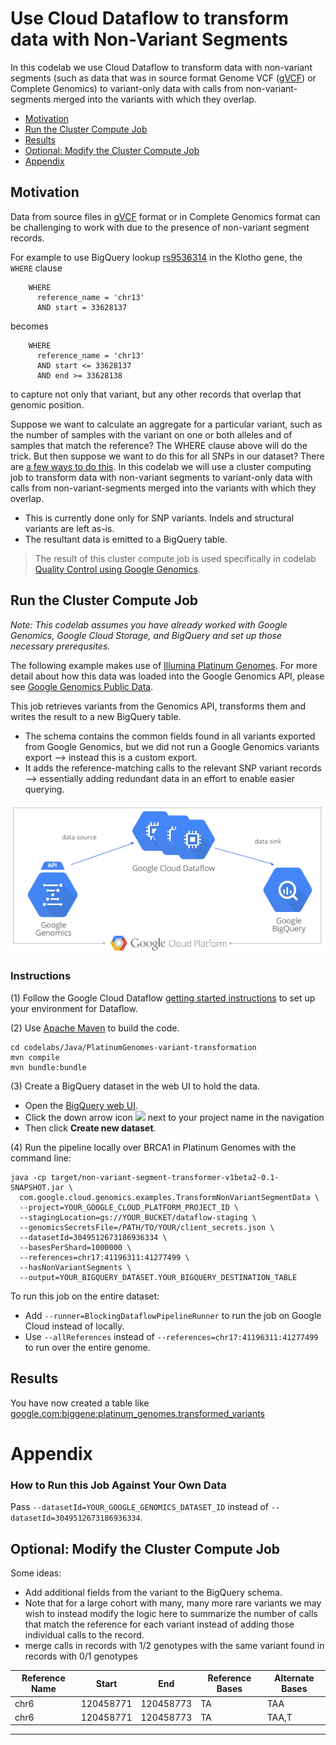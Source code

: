 # Use Cloud Dataflow to transform data with Non-Variant Segments

In this codelab we use Cloud Dataflow to transform data with non-variant segments (such as data that was in source format Genome VCF ([gVCF](https://sites.google.com/site/gvcftools/home/about-gvcf/gvcf-conventions)) or Complete Genomics) to variant-only data with calls from non-variant-segments merged into the variants with which they overlap. 

* [Motivation](#motivation)
* [Run the Cluster Compute Job](#run-the-cluster-compute-job)
* [Results](#results)
* [Optional: Modify the Cluster Compute Job](#optional-modify-the-cluster-compute-job)
* [Appendix](#appendix)

## Motivation

Data from source files in [gVCF](https://sites.google.com/site/gvcftools/home/about-gvcf/gvcf-conventions) format or in Complete Genomics format can be challenging to work with due to the presence of non-variant segment records.

For example to use BigQuery lookup [rs9536314](http://www.ncbi.nlm.nih.gov/SNP/snp_ref.cgi?rs=rs9536314) in the Klotho gene, the `WHERE` clause
```
    WHERE
      reference_name = 'chr13'
      AND start = 33628137
```
becomes
```
    WHERE
      reference_name = 'chr13'
      AND start <= 33628137
      AND end >= 33628138
```
to capture not only that variant, but any other records that overlap that genomic position.

Suppose we want to calculate an aggregate for a particular variant, such as the number of samples with the variant on one or both alleles and of samples that match the reference?  The WHERE clause above will do the trick.  But then suppose we want to do this for all SNPs in our dataset?  There are [a few ways to do this](https://github.com/googlegenomics/bigquery-examples/tree/master/pgp/data-stories/schema-comparisons#motivation). In this codelab we will use a cluster computing job to transform data with non-variant segments to variant-only data with calls from non-variant-segments merged into the variants with which they overlap. 
* This is currently done only for SNP variants. Indels and structural variants are left as-is.  
* The resultant data is emitted to a BigQuery table.

> The result of this cluster compute job is used specifically in codelab [Quality Control using Google Genomics](../../R/PlatinumGenomes-QC).

## Run the Cluster Compute Job

_Note: This codelab assumes you have already worked with Google Genomics, Google Cloud Storage, and BigQuery and set up those necessary prerequsites._

The following example makes use of [Illumina Platinum Genomes](http://www.illumina.com/platinumgenomes/).  For more detail about how this data was loaded into the Google Genomics API, please see [Google Genomics Public Data](https://cloud.google.com/genomics/data/platinum-genomes).

This job retrieves variants from the Genomics API, transforms them and writes the result to a new BigQuery table.
* The schema contains the common fields found in all variants exported from Google Genomics, but we did not run a Google Genomics variants export --> instead this is a custom export.
* It adds the reference-matching calls to the relevant SNP variant records --> essentially adding redundant data in an effort to enable easier querying.

<img src="Dataflow.png" title="Use Cloud Dataflow to transform data with Non-Variant Segments" alt="Use Cloud Dataflow to transform data with Non-Variant Segments" style="display: block; margin: auto;" />

### Instructions

(1) Follow the Google Cloud Dataflow [getting started instructions](https://cloud.google.com/dataflow/getting-started) to set up your environment for Dataflow.

(2) Use [Apache Maven](http://maven.apache.org/download.cgi) to build the code.
```
cd codelabs/Java/PlatinumGenomes-variant-transformation
mvn compile
mvn bundle:bundle
```
(3) Create a BigQuery dataset in the web UI to hold the data.
* Open the [BigQuery web UI](https://bigquery.cloud.google.com/).
* Click the down arrow icon <img src=https://cloud.google.com/bigquery/images/icon-down-arrow.png> next to your project name in the navigation
* Then click **Create new dataset**.

(4) Run the pipeline locally over BRCA1 in Platinum Genomes with the command line:
```
java -cp target/non-variant-segment-transformer-v1beta2-0.1-SNAPSHOT.jar \
  com.google.cloud.genomics.examples.TransformNonVariantSegmentData \
  --project=YOUR_GOOGLE_CLOUD_PLATFORM_PROJECT_ID \
  --stagingLocation=gs://YOUR_BUCKET/dataflow-staging \
  --genomicsSecretsFile=/PATH/TO/YOUR/client_secrets.json \
  --datasetId=3049512673186936334 \
  --basesPerShard=1000000 \
  --references=chr17:41196311:41277499 \
  --hasNonVariantSegments \
  --output=YOUR_BIGQUERY_DATASET.YOUR_BIGQUERY_DESTINATION_TABLE
```

To run this job on the entire dataset:
* Add `--runner=BlockingDataflowPipelineRunner` to run the job on Google Cloud instead of locally.
* Use `--allReferences` instead of `--references=chr17:41196311:41277499` to run over the entire genome.

## Results

You have now created a table like [google.com:biggene:platinum_genomes.transformed_variants](https://bigquery.cloud.google.com/table/google.com:biggene:platinum_genomes.transformed_variants?pli=1)

# Appendix

### How to Run this Job Against Your Own Data

Pass `--datasetId=YOUR_GOOGLE_GENOMICS_DATASET_ID` instead of `--datasetId=3049512673186936334`.

## Optional: Modify the Cluster Compute Job

Some ideas:
* Add additional fields from the variant to the BigQuery schema.
* Note that for a large cohort with many, many more rare variants we may wish to instead modify the logic here to summarize the number of calls that match the reference for each variant instead of adding those individual calls to the record.
* merge calls in records with 1/2 genotypes with the same variant found in records with 0/1 genotypes

Reference Name | Start     | End       | Reference Bases | Alternate Bases
---------------|-----------|-----------|-----------------|-----------------
chr6           | 120458771 | 120458773 |TA               |TAA
chr6           | 120458771 | 120458773 |TA               |TAA,T
 
--------------------------------------------------------

